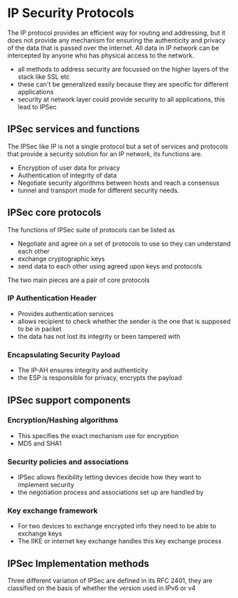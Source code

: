 # IP Security Protocols

The IP protocol provides an efficient way for routing and addressing, but it does not provide
any mechanism for ensuring the authenticity and privacy of the data that is passed over the 
internet. All data in IP network can be intercepted by anyone who has physical access to the
network.

* all methods to address security are focussed on the higher layers of the stack like SSL etc
* these can't be generalized easily because they are specific for different applications
* security at network layer could provide security to all applications, this lead to IPSec

## IPSec services and functions

The IPSec like IP is not a single protocol but a set of services and protocols that provide a
security solution for an IP network, its functions are.
* Encryption of user data for privacy
* Authentication of integrity of data
* Negotiate security algorithms between hosts and reach a consensus
* tunnel and transport mode for different security needs.

## IPSec core protocols

The functions of IPSec suite of protocols can be listed as
* Negotiate and agree on a set of protocols to use so they can understand each other
* exchange cryptographic keys
* send data to each other using agreed upon keys and protocols 

The two main pieces are a pair of core protocols

### IP Authentication Header

* Provides authentication services
* allows recipient to check whether the sender is the one that is supposed to be in packet
* the data has not lost its integrity or been tampered with

### Encapsulating Security Payload

* The IP-AH ensures integrity and authenticity
* the ESP is responsible for privacy, encrypts the payload

## IPSec support components

### Encryption/Hashing algorithms

* This specifies the exact mechanism use for encryption
* MD5 and SHA1

### Security policies and associations

* IPSec allows flexibility letting devices decide how they want to implement security
* the negotiation process and associations set up are handled by

### Key exchange framework

* For two devices to exchange encrypted info they need to be able to exchange keys 
* The IIKE or internet key exchange handles this key exchange process

## IPSec Implementation methods

Three different variation of IPSec are defined in its RFC 2401, they are classified on the 
basis of whether the version used in IPv6 or v4 
